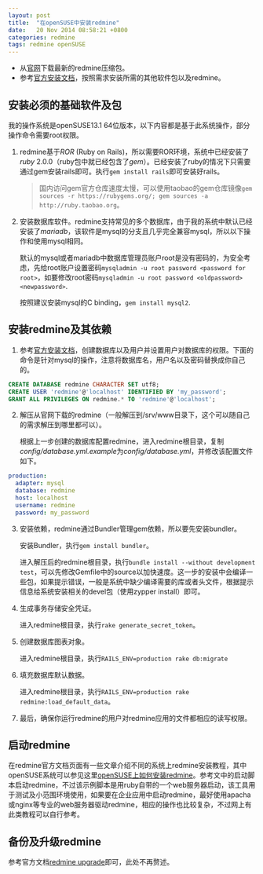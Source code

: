 ```yaml
---
layout: post
title:  "在openSUSE中安装redmine"
date:	20 Nov 2014 08:58:21 +0800
categories: redmine
tags: redmine openSUSE
---
```


*   从[官网][web]下载最新的redmine压缩包。
*   参考[官方安装文档][install]，按照需求安装所需的其他软件包以及redmine。

[web]: http://www.redmine.org "redmine官网"
[install]: http://www.redmine.org/projects/redmine/wiki/RedmineInstall "redmine安装指南"

## 安装必须的基础软件及包

我的操作系统是openSUSE13.1 64位版本，以下内容都是基于此系统操作，部分操作命令需要root权限。

1.  redmine基于*ROR* (Ruby on Rails)，所以需要ROR环境，系统中已经安装了*ruby* 2.0.0（ruby包中就已经包含了*gem*）。已经安装了ruby的情况下只需要通过gem安装rails即可。执行`gem install rails`即可安装好rails。

    > 国内访问gem官方仓库速度太慢，可以使用taobao的gem仓库镜像`gem sources -r https://rubygems.org/; gem sources -a http://ruby.taobao.org`。

2.  安装数据库软件。redmine支持常见的多个数据库，由于我的系统中默认已经安装了*mariadb*，该软件是mysql的分支且几乎完全兼容mysql，所以以下操作和使用mysql相同。

    默认的mysql或者mariadb中数据库管理员账户root是没有密码的，为安全考虑，先给root账户设置密码`mysqladmin -u root password <password for root>`，如要修改root密码`mysqladmin -u root password <oldpassword> <newpassword>`.

    按照建议安装mysql的C binding，`gem install mysql2`.

## 安装redmine及其依赖

1.  参考[官方安装文档][install]，创建数据库以及用户并设置用户对数据库的权限。下面的命令是针对mysql的操作，注意将数据库名，用户名以及密码替换成你自己的。

```sql
CREATE DATABASE redmine CHARACTER SET utf8;
CREATE USER 'redmine'@'localhost' IDENTIFIED BY 'my_password';
GRANT ALL PRIVILEGES ON redmine.* TO 'redmine'@'localhost';
```

2.  解压从官网下载的redmine（一般解压到/srv/www目录下，这个可以随自己的需求解压到哪里都可以）。

    根据上一步创建的数据库配置redmine，进入redmine根目录，复制*config/database.yml.example*为*config/database.yml*，并修改该配置文件如下。

```yaml
production:  
  adapter: mysql  
  database: redmine  
  host: localhost  
  username: redmine  
  password: my_password
```

3.  安装依赖，redmine通过Bundler管理gem依赖，所以要先安装bundler。

    安装Bundler，执行`gem install bundler`。

    进入解压后的redmine根目录，执行`bundle install --without development test`，可以先修改Gemfile中的source以加快速度。这一步的安装中会编译一些包，如果提示错误，一般是系统中缺少编译需要的库或者头文件，根据提示信息给系统安装相关的devel包（使用zypper install）即可。

4.  生成事务存储安全凭证。

    进入redmine根目录，执行`rake generate_secret_token`。

5.  创建数据库图表对象。

    进入redmine根目录，执行`RAILS_ENV=production rake db:migrate`

6.  填充数据库默认数据。

    进入redmine根目录，执行`RAILS_ENV=production rake redmine:load_default_data`。

7.  最后，确保你运行redmine的用户对redmine应用的文件都相应的读写权限。

## 启动redmine

在redmine官方文档页面有一些文章介绍不同的系统上redmine安装教程，其中openSUSE系统可以参见这里[openSUSE上如何安装redmine][openSUSE_redmine]。参考文中的启动脚本启动redmine，不过该示例脚本是用ruby自带的一个web服务器启动，该工具用于测试及小范围环境使用，如果要在企业应用中启动redmine，最好使用apacha或nginx等专业的web服务器驱动redmine，相应的操作也比较复杂，不过网上有此类教程可以自行参考。

[openSUSE_redmine]: http://www.redmine.org/projects/redmine/wiki/HowTo_Install_Redmine_on_openSUSE "openSUSE上安装redmine"

## 备份及升级redmine

参考官方文档[redmine upgrade][redmine_upgrade]即可，此处不再赘述。

[redmine_upgrade]: http://www.redmine.org/projects/redmine/wiki/RedmineUpgrade "redmine备份及升级"
